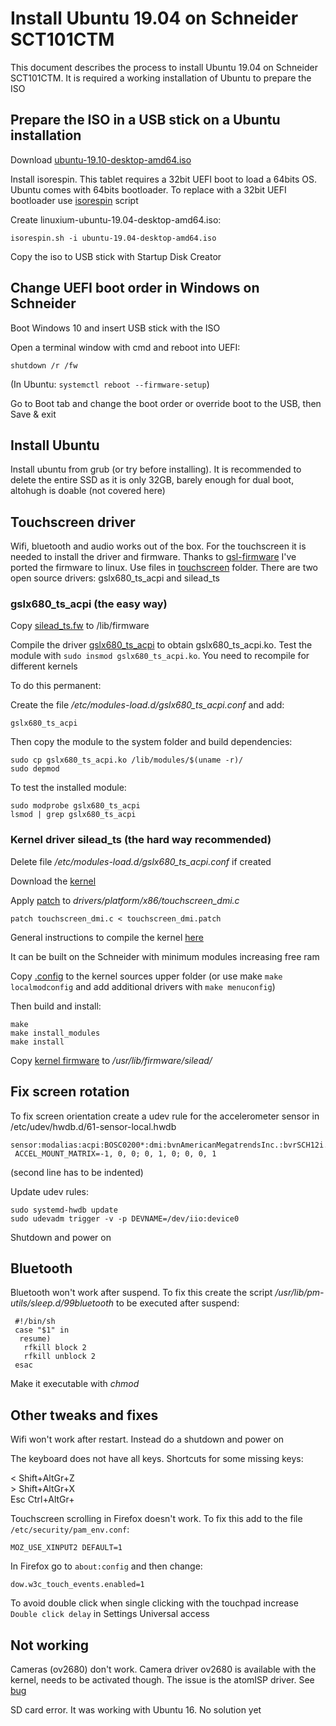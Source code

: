 # Install Ubuntu 19.04 on Schneider SCT101CTM

This document describes the process to install Ubuntu 19.04 on Schneider SCT101CTM. It is required a working installation of Ubuntu to prepare the ISO

## Prepare the ISO in a USB stick on a Ubuntu installation

Download [ubuntu-19.10-desktop-amd64.iso](https://ubuntu.com/download/desktop/thank-you?country=ES&version=19.10&architecture=amd64)

Install isorespin. This tablet requires a 32bit UEFI boot to load a 64bits OS. Ubuntu comes with 64bits bootloader. To replace with a 32bit UEFI bootloader use [isorespin](http://linuxiumcomau.blogspot.com/2017/06/customizing-ubuntu-isos-documentation.html) script

Create linuxium-ubuntu-19.04-desktop-amd64.iso:

`isorespin.sh -i ubuntu-19.04-desktop-amd64.iso`

Copy the iso to USB stick with Startup Disk Creator

## Change UEFI boot order in Windows on Schneider

Boot Windows 10 and insert USB stick with the ISO

Open a terminal window with cmd and reboot into UEFI:

`shutdown /r /fw`

(In Ubuntu: `systemctl reboot --firmware-setup`)

Go to Boot tab and change the boot order or override boot to the USB, then Save & exit

## Install Ubuntu

Install ubuntu from grub (or try before installing). It is recommended to delete the entire SSD as it is only 32GB, barely enough for dual boot, altohugh is doable (not covered here)

## Touchscreen driver

Wifi, bluetooth and audio works out of the box. For the touchscreen it is needed to install the driver and firmware. Thanks to [gsl-firmware](https://github.com/onitake/gsl-firmware) I've ported the firmware to linux. Use files in [touchscreen](touchscreen) folder. There are two open source drivers: gslx680_ts_acpi and silead_ts

### gslx680_ts_acpi (the easy way)

Copy [silead_ts.fw](touchscreen/silead_ts.fw) to /lib/firmware

Compile the driver [gslx680_ts_acpi](https://github.com/onitake/gslx680-acpi) to obtain gslx680_ts_acpi.ko. Test the module with `sudo insmod gslx680_ts_acpi.ko`. You need to recompile for different kernels

To do this permanent:

Create the file */etc/modules-load.d/gslx680_ts_acpi.conf* and add:

`gslx680_ts_acpi`

Then copy the module to the system folder and build dependencies:
```
sudo cp gslx680_ts_acpi.ko /lib/modules/$(uname -r)/
sudo depmod
```
To test the installed module:

```
sudo modprobe gslx680_ts_acpi
lsmod | grep gslx680_ts_acpi
```
### Kernel driver silead_ts (the hard way recommended)

Delete file */etc/modules-load.d/gslx680_ts_acpi.conf* if created

Download the [kernel](https://www.kernel.org/)

Apply [patch](touchscreen/touchscreen_dmi.patch) to *drivers/platform/x86/touchscreen_dmi.c*

`patch touchscreen_dmi.c < touchscreen_dmi.patch`

General instructions to compile the kernel [here](https://www.cyberciti.biz/tips/compiling-linux-kernel-26.html)

It can be built on the Schneider with minimum modules increasing free ram

Copy [.config](kernel/.config) to the kernel sources upper folder (or use make `make localmodconfig` and add additional drivers with `make menuconfig`)

Then build and install:

```
make
make install_modules
make install
```
Copy [kernel firmware](touchscreen/gsl1680-schneider-sct101ctm.fw) to */usr/lib/firmware/silead/*

## Fix screen rotation

To fix screen orientation create a udev rule for the accelerometer sensor in /etc/udev/hwdb.d/61-sensor-local.hwdb

```
sensor:modalias:acpi:BOSC0200*:dmi:bvnAmericanMegatrendsInc.:bvrSCH12i.WJ210Z.KtBJRCA03*
 ACCEL_MOUNT_MATRIX=-1, 0, 0; 0, 1, 0; 0, 0, 1
```
(second line has to be indented)

Update udev rules:

```
sudo systemd-hwdb update
sudo udevadm trigger -v -p DEVNAME=/dev/iio:device0
```

Shutdown and power on


## Bluetooth

Bluetooth won't work after suspend. To fix this create the script */usr/lib/pm-utils/sleep.d/99bluetooth* to be executed after suspend:

```
 #!/bin/sh
 case "$1" in
  resume)
   rfkill block 2
   rfkill unblock 2
 esac
```
Make it executable with *chmod*


## Other tweaks and fixes

Wifi won't work after restart. Instead do a shutdown and power on

The keyboard does not have all keys. Shortcuts for some missing keys:

<   Shift+AltGr+Z  
\>  Shift+AltGr+X  
Esc Ctrl+AltGr+  


Touchscreen scrolling in Firefox doesn't work. To fix this add to the file `/etc/security/pam_env.conf`:

`MOZ_USE_XINPUT2 DEFAULT=1`

In Firefox go to `about:config` and then change:

`dow.w3c_touch_events.enabled=1`

To avoid double click when single clicking with the touchpad increase `Double click delay` in Settings Universal access

## Not working

Cameras (ov2680) don't work. Camera driver ov2680 is available with the kernel, needs to be activated though. The issue is the atomISP driver. See [bug](https://bugzilla.kernel.org/show_bug.cgi?id=109821)

SD card error. It was working with Ubuntu 16. No solution yet